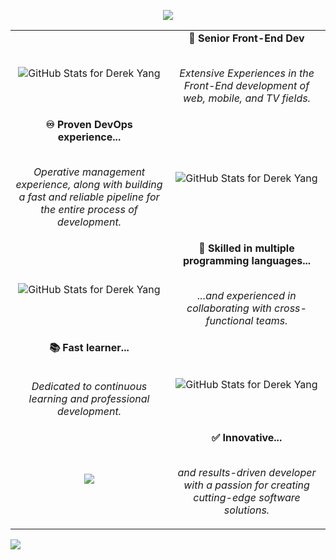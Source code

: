 <p align="center">
  <img src="https://readme-typing-svg.herokuapp.com?color=68b486&size=28&duration=6000&vCenter=true&width=600&height=80&lines=Derek+Yang%2C+a+high-skilled+developer." />
</p>

<table>
  <tbody>
    <tr>
      <td width="50%" valign="middle" align="center">
        <img src="https://github-readme-stats.vercel.app/api?username=baymax88&show_icons=true&hide_border=true&include_all_commits=true&count_private=true&theme=merko" alt="GitHub Stats for Derek Yang" />
      </td>
      <td width="50%" valign="middle" align="center">
        <b>🎨 Senior Front-End Dev</b>
        <br />
        <br />
        <p>
          <em>Extensive Experiences in the Front-End development of web, mobile, and TV fields.</em>
        </p>
      </td>
    </tr>
    <tr>
      <td width="50%" valign="middle" align="center">
        <b>♾️ Proven DevOps experience...</b>
        <br />
        <br />
        <p>
        <em>Operative management experience, along with building a fast and reliable pipeline for the entire process of development.</em>
        </p>
      </td>
      <td width="50%" valign="middle" align="center">
        <img src="https://github-readme-streak-stats.herokuapp.com/?user=baymax88&theme=merko&hide_border=true" alt="GitHub Stats for Derek Yang" />
      </td>
    </tr>
    <tr>
      <td width="50%" valign="middle" align="center">
        <img align="center" src="https://github-readme-stats.vercel.app/api/top-langs?username=baymax88&include_all_commits=true&count_private=true&show_icons=true&locale=cn&layout=compact&theme=merko&hide_border=true" alt="GitHub Stats for Derek Yang" />
      </td>
      <td width="50%" valign="middle" align="center">
        <b>🥷 Skilled in multiple programming languages...</b>
        <br />
        <br />
        <p>
          <em>...and experienced in collaborating with cross-functional teams.</em>
        </p>
      </td>
    </tr>
    <tr>
      <td width="50%" valign="middle" align="center">
        <b>📚 Fast learner...</b>
        <br />
        <br />
        <p>
          <em>Dedicated to continuous learning and professional development.</em>
        </p>
      </td>
      <td width="50%" valign="middle" align="center">
        <img align="center" src="https://github-readme-stats.vercel.app/api?username=baymax88&include_all_commits=true&count_private=true&show_icons=true&locale=cn&layout=compact&theme=merko&hide_border=true" alt="GitHub Stats for Derek Yang" />
      </td>
    </tr>
    <tr>
      <td width="50%" valign="middle" align="center">
        <img src="https://github-readme-activity-graph.cyclic.app/graph?username=baymax88&color=aad101&point=aad101&bg_color=0a0f0b&line=68b486&hide_border=true" />
      </td>
      <td width="50%" valign="middle" align="center">
        <b>✅ Innovative...</b>
        <br />
        <br />
        <p>
          <em> and results-driven developer with a passion for creating cutting-edge software solutions.</em>
        </p>
      </td>
    </tr>
  </tbody>
</table>

![](https://komarev.com/ghpvc/?username=baymax88&color=green)

